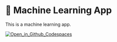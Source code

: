 # 🧭 Machine Learning App

This is a machine learning app.


[![Open_in_Github_Codespaces](https:static.streamlit.io/badges/sttreamlit_badge_black_white.svg)](gm-machinelearning.streamlit.app/)

